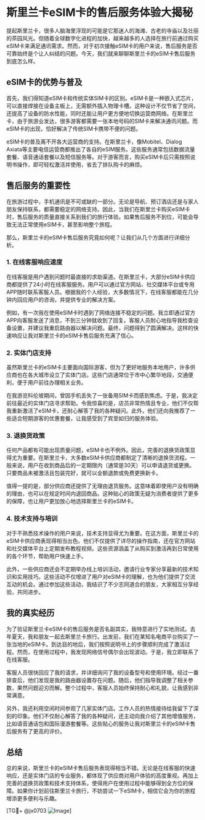 # 斯里兰卡eSIM卡的售后服务体验大揭秘

提起斯里兰卡，很多人脑海里浮现的可能是它那迷人的海滩、古老的寺庙以及壮丽的茶园风光。但随着全球数字化进程的加快，越来越多的人选择在旅行前通过购买eSIM卡来满足通讯需求。然而，对于初次接触eSIM卡的用户来说，售后服务是否可靠始终是个让人纠结的问题。今天，我们就来聊聊斯里兰卡的eSIM卡售后服务到底怎么样。

## eSIM卡的优势与普及

首先，我们得知道eSIM卡和传统实体SIM卡的区别。eSIM卡是一种嵌入式芯片，可以直接焊接在设备主板上，无需额外插入物理卡槽。这种设计不仅节省了空间，还提高了设备的防水性能，同时还能让用户更方便地切换运营商网络。在斯里兰卡，由于旅游业发达，很多游客都需要一张本地号码的SIM卡来解决通讯问题。而eSIM卡的出现，恰好解决了传统SIM卡携带不便的问题。

eSIM卡的普及离不开各大运营商的支持。在斯里兰卡，像Mobitel、Dialog Axiata等主要电信运营商都推出了各自的eSIM服务。这些服务通常包括数据流量套餐、语音通话套餐以及短信服务等。对于游客而言，购买eSIM卡后只需按照说明书操作，即可轻松激活并使用，省去了排队购卡的麻烦。

## 售后服务的重要性

在旅游过程中，手机通讯是不可或缺的一部分。无论是导航、预订酒店还是与家人朋友保持联系，都需要稳定的网络支持。因此，当我们在斯里兰卡购买eSIM卡时，售后服务的质量直接关系到我们的旅行体验。如果售后服务不到位，可能会导致无法正常使用eSIM卡，甚至影响整个旅程。

那么，斯里兰卡的eSIM卡售后服务究竟如何呢？让我们从几个方面进行详细分析。

### 1. 在线客服响应速度

在线客服是用户遇到问题时最直接的求助渠道。在斯里兰卡，大部分eSIM卡供应商都提供了24小时在线客服服务。用户可以通过官方网站、社交媒体平台或专用APP随时联系客服人员。根据我的个人经验，大多数情况下，在线客服都能在几分钟内回应用户的咨询，并提供专业的解决方案。

例如，有一次我在使用eSIM卡时遇到了网络连接不稳定的问题。我立即通过官方APP向客服发送了消息，不到三分钟就收到了回复。客服人员耐心地指导我检查设备设置，并建议我重启路由器以解决问题。最终，问题得到了圆满解决。这样的快速响应让我对斯里兰卡的eSIM卡售后服务充满了信心。

### 2. 实体门店支持

虽然斯里兰卡的eSIM卡主要面向国际游客，但为了更好地服务本地用户，许多供应商也在各大城市设立了实体门店。这些门店通常位于市中心繁华地段，交通便利，便于用户前往办理相关业务。

在我游览科伦坡期间，曾因手机丢失了一张备用SIM卡而感到焦虑。于是，我决定前往最近的实体门店寻求帮助。令我惊喜的是，店员非常热情且专业，他们不仅帮我重新激活了eSIM卡，还耐心解答了我的各种疑问。此外，他们还向我推荐了一些适合短期游客的优惠套餐，让我感受到了宾至如归的服务体验。

### 3. 退换货政策

任何产品都有可能出现质量问题，eSIM卡也不例外。因此，完善的退换货政策显得尤为重要。在斯里兰卡，大多数eSIM卡供应商都制定了清晰的退换货流程。一般来说，用户在收到商品后的一定期限内（通常是30天）可以申请退货或更换。只要商品未被激活且包装完好，就可以全额退款或免费更换新卡。

值得一提的是，部分供应商还提供了无理由退货服务。这意味着即使用户没有明确的理由，也可以在规定时间内退回商品。这种贴心的政策无疑为消费者提供了更多的保障，也让用户更加放心地选择斯里兰卡的eSIM卡。

### 4. 技术支持与培训

对于不熟悉技术操作的用户来说，技术支持显得尤为重要。在这方面，斯里兰卡的eSIM卡供应商表现得相当出色。他们不仅提供了详尽的操作指南，还在官方网站和社交媒体平台上定期发布教程视频。这些资源涵盖了从购买到激活再到日常使用的各个环节，帮助用户快速上手。

此外，一些供应商还会不定期举办线上培训活动，邀请行业专家分享最新的技术知识和实用技巧。这些活动不仅增进了用户对eSIM卡的理解，也为他们提供了交流互动的机会。通过参加这些活动，我结识了不少志同道合的朋友，大家相互分享经验，共同进步。

## 我的真实经历

为了验证斯里兰卡eSIM卡的售后服务是否名副其实，我特意进行了实地测试。去年夏天，我和朋友一起去斯里兰卡旅行。出发前，我们在某知名电商平台购买了一张当地的eSIM卡。到达目的地后，我们按照说明书上的步骤顺利完成了激活过程。然而，在使用过程中，我发现网络信号偶尔会出现波动。于是，我立即联系了在线客服。

客服人员很快回应了我的请求，并详细询问了我的设备型号和使用环境。经过一番排查后，他们发现是我的路由器设置存在问题。随后，他们指导我调整了相关参数，果然问题迎刃而解。整个过程中，客服人员始终保持耐心和礼貌，让我感到非常满意。

另外，我还利用空闲时间参观了几家实体门店。工作人员的热情接待给我留下了深刻的印象。他们不仅耐心解答了我的各种疑问，还主动向我介绍了其他增值服务，比如语音通话包和国际漫游套餐等。这些贴心的服务让我对斯里兰卡的eSIM卡售后服务有了更高的评价。

## 总结

总的来说，斯里兰卡的eSIM卡售后服务表现得相当不错。无论是在线客服的快速响应，还是实体门店的专业服务，都体现了供应商对用户体验的高度重视。再加上完善的退换货政策和技术支持体系，使得用户在使用过程中能够得到全方位的保障。如果你计划前往斯里兰卡旅行，不妨尝试一下eSIM卡，相信它会为你的旅程增添更多便利与乐趣。

[TG💪+ @jx0703 ![Image](https://github.com/user-attachments/assets/dbca1d08-cadb-493c-b0ec-ad6f7a83f270)]